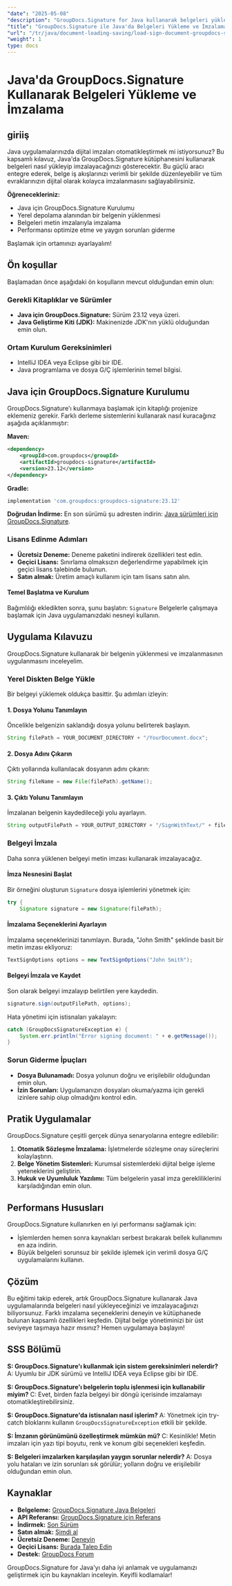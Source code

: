 ```yaml
---
"date": "2025-05-08"
"description": "GroupDocs.Signature for Java kullanarak belgeleri yükleme ve dijital olarak imzalama sürecinde ustalaşın. Bu ayrıntılı eğitimle belge iş akışlarınızı kolaylaştırın."
"title": "GroupDocs.Signature ile Java'da Belgeleri Yükleme ve İmzalama - Kapsamlı Bir Kılavuz"
"url": "/tr/java/document-loading-saving/load-sign-document-groupdocs-signature-java/"
"weight": 1
type: docs
---
```

# Java'da GroupDocs.Signature Kullanarak Belgeleri Yükleme ve İmzalama

## giriiş

Java uygulamalarınızda dijital imzaları otomatikleştirmek mi istiyorsunuz? Bu kapsamlı kılavuz, Java'da GroupDocs.Signature kütüphanesini kullanarak belgeleri nasıl yükleyip imzalayacağınızı gösterecektir. Bu güçlü aracı entegre ederek, belge iş akışlarınızı verimli bir şekilde düzenleyebilir ve tüm evraklarınızın dijital olarak kolayca imzalanmasını sağlayabilirsiniz.

**Öğrenecekleriniz:**
- Java için GroupDocs.Signature Kurulumu
- Yerel depolama alanından bir belgenin yüklenmesi
- Belgeleri metin imzalarıyla imzalama
- Performansı optimize etme ve yaygın sorunları giderme

Başlamak için ortamınızı ayarlayalım!

## Ön koşullar
Başlamadan önce aşağıdaki ön koşulların mevcut olduğundan emin olun:

### Gerekli Kitaplıklar ve Sürümler
- **Java için GroupDocs.Signature:** Sürüm 23.12 veya üzeri.
- **Java Geliştirme Kiti (JDK):** Makinenizde JDK'nın yüklü olduğundan emin olun.

### Ortam Kurulum Gereksinimleri
- IntelliJ IDEA veya Eclipse gibi bir IDE.
- Java programlama ve dosya G/Ç işlemlerinin temel bilgisi.

## Java için GroupDocs.Signature Kurulumu
GroupDocs.Signature'ı kullanmaya başlamak için kitaplığı projenize eklemeniz gerekir. Farklı derleme sistemlerini kullanarak nasıl kuracağınız aşağıda açıklanmıştır:

**Maven:**
```xml
<dependency>
    <groupId>com.groupdocs</groupId>
    <artifactId>groupdocs-signature</artifactId>
    <version>23.12</version>
</dependency>
```

**Gradle:**
```gradle
implementation 'com.groupdocs:groupdocs-signature:23.12'
```

**Doğrudan İndirme:**
En son sürümü şu adresten indirin: [Java sürümleri için GroupDocs.Signature](https://releases.groupdocs.com/signature/java/).

### Lisans Edinme Adımları
- **Ücretsiz Deneme:** Deneme paketini indirerek özellikleri test edin.
- **Geçici Lisans:** Sınırlama olmaksızın değerlendirme yapabilmek için geçici lisans talebinde bulunun.
- **Satın almak:** Üretim amaçlı kullanım için tam lisans satın alın.

#### Temel Başlatma ve Kurulum
Bağımlılığı ekledikten sonra, şunu başlatın: `Signature` Belgelerle çalışmaya başlamak için Java uygulamanızdaki nesneyi kullanın.

## Uygulama Kılavuzu
GroupDocs.Signature kullanarak bir belgenin yüklenmesi ve imzalanmasının uygulanmasını inceleyelim.

### Yerel Diskten Belge Yükle
Bir belgeyi yüklemek oldukça basittir. Şu adımları izleyin:

#### 1. Dosya Yolunu Tanımlayın
Öncelikle belgenizin saklandığı dosya yolunu belirterek başlayın.
```java
String filePath = YOUR_DOCUMENT_DIRECTORY + "/YourDocument.docx";
```

#### 2. Dosya Adını Çıkarın
Çıktı yollarında kullanılacak dosyanın adını çıkarın:
```java
String fileName = new File(filePath).getName();
```

#### 3. Çıktı Yolunu Tanımlayın
İmzalanan belgenin kaydedileceği yolu ayarlayın.
```java
String outputFilePath = YOUR_OUTPUT_DIRECTORY + "/SignWithText/" + fileName;
```

### Belgeyi İmzala
Daha sonra yüklenen belgeyi metin imzası kullanarak imzalayacağız.

#### İmza Nesnesini Başlat
Bir örneğini oluşturun `Signature` dosya işlemlerini yönetmek için:
```java
try {
    Signature signature = new Signature(filePath);
```

#### İmzalama Seçeneklerini Ayarlayın
İmzalama seçeneklerinizi tanımlayın. Burada, "John Smith" şeklinde basit bir metin imzası ekliyoruz:
```java
TextSignOptions options = new TextSignOptions("John Smith");
```

#### Belgeyi İmzala ve Kaydet
Son olarak belgeyi imzalayıp belirtilen yere kaydedin.
```java
signature.sign(outputFilePath, options);
```
Hata yönetimi için istisnaları yakalayın:
```java
catch (GroupDocsSignatureException e) {
    System.err.println("Error signing document: " + e.getMessage());
}
```

### Sorun Giderme İpuçları
- **Dosya Bulunamadı:** Dosya yolunun doğru ve erişilebilir olduğundan emin olun.
- **İzin Sorunları:** Uygulamanızın dosyaları okuma/yazma için gerekli izinlere sahip olup olmadığını kontrol edin.

## Pratik Uygulamalar
GroupDocs.Signature çeşitli gerçek dünya senaryolarına entegre edilebilir:
1. **Otomatik Sözleşme İmzalama:** İşletmelerde sözleşme onay süreçlerini kolaylaştırın.
2. **Belge Yönetim Sistemleri:** Kurumsal sistemlerdeki dijital belge işleme yeteneklerini geliştirin.
3. **Hukuk ve Uyumluluk Yazılımı:** Tüm belgelerin yasal imza gerekliliklerini karşıladığından emin olun.

## Performans Hususları
GroupDocs.Signature kullanırken en iyi performansı sağlamak için:
- İşlemlerden hemen sonra kaynakları serbest bırakarak bellek kullanımını en aza indirin.
- Büyük belgeleri sorunsuz bir şekilde işlemek için verimli dosya G/Ç uygulamalarını kullanın.

## Çözüm
Bu eğitimi takip ederek, artık GroupDocs.Signature kullanarak Java uygulamalarında belgeleri nasıl yükleyeceğinizi ve imzalayacağınızı biliyorsunuz. Farklı imzalama seçeneklerini deneyin ve kütüphanede bulunan kapsamlı özellikleri keşfedin. Dijital belge yönetiminizi bir üst seviyeye taşımaya hazır mısınız? Hemen uygulamaya başlayın!

## SSS Bölümü
**S: GroupDocs.Signature'ı kullanmak için sistem gereksinimleri nelerdir?**
A: Uyumlu bir JDK sürümü ve IntelliJ IDEA veya Eclipse gibi bir IDE.

**S: GroupDocs.Signature'ı belgelerin toplu işlenmesi için kullanabilir miyim?**
C: Evet, birden fazla belgeyi bir döngü içerisinde imzalamayı otomatikleştirebilirsiniz.

**S: GroupDocs.Signature'da istisnaları nasıl işlerim?**
A: Yönetmek için try-catch bloklarını kullanın `GroupDocsSignatureException` etkili bir şekilde.

**S: İmzanın görünümünü özelleştirmek mümkün mü?**
C: Kesinlikle! Metin imzaları için yazı tipi boyutu, renk ve konum gibi seçenekleri keşfedin.

**S: Belgeleri imzalarken karşılaşılan yaygın sorunlar nelerdir?**
A: Dosya yolu hataları ve izin sorunları sık görülür; yolların doğru ve erişilebilir olduğundan emin olun.

## Kaynaklar
- **Belgeleme:** [GroupDocs.Signature Java Belgeleri](https://docs.groupdocs.com/signature/java/)
- **API Referansı:** [GroupDocs.Signature için Referans](https://reference.groupdocs.com/signature/java/)
- **İndirmek:** [Son Sürüm](https://releases.groupdocs.com/signature/java/)
- **Satın almak:** [Şimdi al](https://purchase.groupdocs.com/buy)
- **Ücretsiz Deneme:** [Deneyin](https://releases.groupdocs.com/signature/java/)
- **Geçici Lisans:** [Burada Talep Edin](https://purchase.groupdocs.com/temporary-license/)
- **Destek:** [GroupDocs Forum](https://forum.groupdocs.com/c/signature/)

GroupDocs.Signature for Java'yı daha iyi anlamak ve uygulamanızı geliştirmek için bu kaynakları inceleyin. Keyifli kodlamalar!